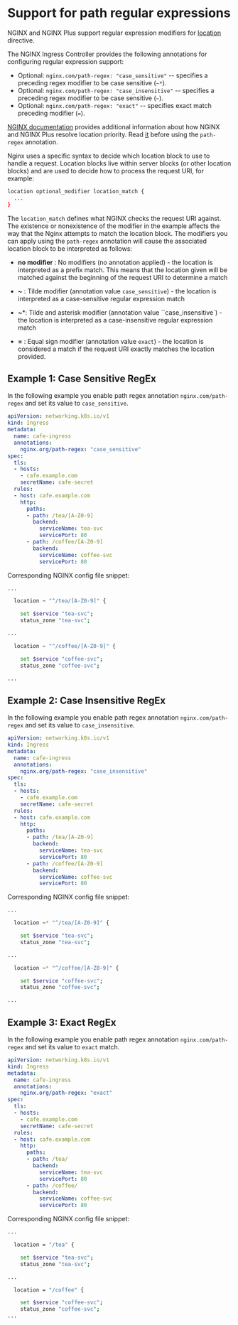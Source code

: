 # Support for path regular expressions

NGINX and NGINX Plus support regular expression modifiers for [location](https://nginx.org/en/docs/http/ngx_http_core_module.html#location) directive.

The NGINX Ingress Controller provides the following annotations for configuring regular expression support:

* Optional: ```nginx.com/path-regex: "case_sensitive"``` -- specifies a preceding regex modifier to be case sensitive (`~*`).
* Optional: ```nginx.com/path-regex: "case_insensitive"``` -- specifies a preceding regex modifier to be case sensitive (`~`).
* Optional: ```nginx.com/path-regex: "exact"``` -- specifies exact match preceding modifier (`=`).

[NGINX documentation](https://docs.nginx.com/nginx/admin-guide/web-server/web-server/#nginx-location-priority) provides additional information about how NGINX and NGINX Plus resolve location priority. Read [it](https://docs.nginx.com/nginx/admin-guide/web-server/web-server/#nginx-location-priority) before using the ``path-regex`` annotation.

Nginx uses a specific syntax to decide which location block to use to handle a request. Location blocks live within server blocks (or other location blocks) and are used to decide how to process the request URI, for example:

```bash
location optional_modifier location_match {
  ...
}
```

The ``location_match`` defines what NGINX checks the request URI against. The existence or nonexistence of the modifier in the example affects the way that the Nginx attempts to match the location block. The modifiers you can apply using the ``path-regex`` annotation will cause the associated location block to be interpreted as follows:

* **no modifier** : No modifiers (no annotation applied) - the location is interpreted as a prefix match. This means that the location given will be matched against the beginning of the request URI to determine a match

* **~** : Tilde modifier (annotation value ``case_sensitive``) - the location is interpreted as a case-sensitive regular expression match

* **~***: Tilde and asterisk modifier (annotation value ``case_insensitive`) - the location is interpreted as a case-insensitive regular expression match

* **=** : Equal sign modifier (annotation value ``exact``) - the location is considered a match if the request URI exactly matches the location provided.

## Example 1: Case Sensitive RegEx

In the following example you enable path regex annotation ``nginx.com/path-regex`` and set its value to `case_sensitive`.

```yaml
apiVersion: networking.k8s.io/v1
kind: Ingress
metadata:
  name: cafe-ingress
  annotations:
    nginx.org/path-regex: "case_sensitive"
spec:
  tls:
  - hosts:
    - cafe.example.com
    secretName: cafe-secret
  rules:
  - host: cafe.example.com
    http:
      paths:
      - path: /tea/[A-Z0-9]
        backend:
          serviceName: tea-svc
          servicePort: 80
      - path: /coffee/[A-Z0-9]
        backend:
          serviceName: coffee-svc
          servicePort: 80
```

Corresponding NGINX config file snippet:

```bash
...

  location ~ "^/tea/[A-Z0-9]" {

    set $service "tea-svc";
    status_zone "tea-svc";

...

  location ~ "^/coffee/[A-Z0-9]" {

    set $service "coffee-svc";
    status_zone "coffee-svc";

...
```

## Example 2: Case Insensitive RegEx

In the following example you enable path regex annotation ``nginx.com/path-regex`` and set its value to `case_insensitive`.

```yaml
apiVersion: networking.k8s.io/v1
kind: Ingress
metadata:
  name: cafe-ingress
  annotations:
    nginx.org/path-regex: "case_insensitive"
spec:
  tls:
  - hosts:
    - cafe.example.com
    secretName: cafe-secret
  rules:
  - host: cafe.example.com
    http:
      paths:
      - path: /tea/[A-Z0-9]
        backend:
          serviceName: tea-svc
          servicePort: 80
      - path: /coffee/[A-Z0-9]
        backend:
          serviceName: coffee-svc
          servicePort: 80
```

Corresponding NGINX config file snippet:

```bash
...

  location ~* "^/tea/[A-Z0-9]" {

    set $service "tea-svc";
    status_zone "tea-svc";

...

  location ~* "^/coffee/[A-Z0-9]" {

    set $service "coffee-svc";
    status_zone "coffee-svc";

...
```

## Example 3: Exact RegEx

In the following example you enable path regex annotation ``nginx.com/path-regex`` and set its value to `exact` match.

```yaml
apiVersion: networking.k8s.io/v1
kind: Ingress
metadata:
  name: cafe-ingress
  annotations:
    nginx.org/path-regex: "exact"
spec:
  tls:
  - hosts:
    - cafe.example.com
    secretName: cafe-secret
  rules:
  - host: cafe.example.com
    http:
      paths:
      - path: /tea/
        backend:
          serviceName: tea-svc
          servicePort: 80
      - path: /coffee/
        backend:
          serviceName: coffee-svc
          servicePort: 80
```

Corresponding NGINX config file snippet:

```bash
...

  location = "/tea" {

    set $service "tea-svc";
    status_zone "tea-svc";

...

  location = "/coffee" {

    set $service "coffee-svc";
    status_zone "coffee-svc";
...
```
